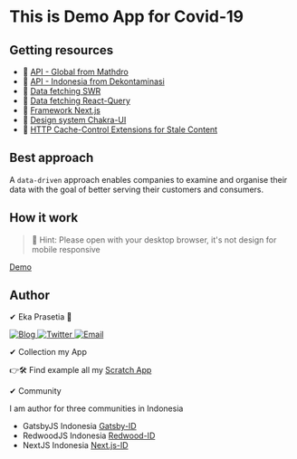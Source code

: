 # This is Demo App for Covid-19

## Getting resources

- 📍 [API - Global from Mathdro](https://covid19.mathdro.id/api)
- 📍 [API - Indonesia from Dekontaminasi](https://dekontaminasi.com/)
- 📍 [Data fetching SWR](https://swr.vercel.app/)
- 📍 [Data fetching React-Query](https://react-query.tanstack.com/)
- 📍 [Framework Next.js](https://nextjs.org/)
- 📍 [Design system Chakra-UI](https://chakra-ui.com/)
- 📍 [HTTP Cache-Control Extensions for Stale Content](https://tools.ietf.org/html/rfc5861)

## Best approach

A `data-driven` approach enables companies to examine and organise their data with the goal of better serving their customers and consumers.

## How it work

> 🚩 Hint: Please open with your desktop browser, it's not design for mobile responsive

[Demo](https://next-c19.ekaone.vercel.app/)

## Author

✔ Eka Prasetia 🤵

<a href="https://www.ekaprasetia.com/">
  <img src="https://img.shields.io/badge/Writer-Blog-orange" alt="Blog" />
</a>

<a href="https://twitter.com/dannyeka">
  <img src="https://img.shields.io/badge/Tweet-Twitter-blue" alt="Twitter" />
</a>

<a href="mailto:ekaone3033@gmail.com">
  <img src="https://img.shields.io/badge/Email-ekaone3033@gmail.com-yellow" alt="Email" />
</a>

✔ Collection my App

👉🛠 Find example all my [Scratch App](https://github.com/ekaone)

✔ Community

I am author for three communities in Indonesia

- GatsbyJS Indonesia [Gatsby-ID](https://gatsbyjs.id)
- RedwoodJS Indonesia [Redwood-ID](https://redwoodjs.id)
- NextJS Indonesia [Next.js-ID](https://github.com/NextJS-Indonesia)
